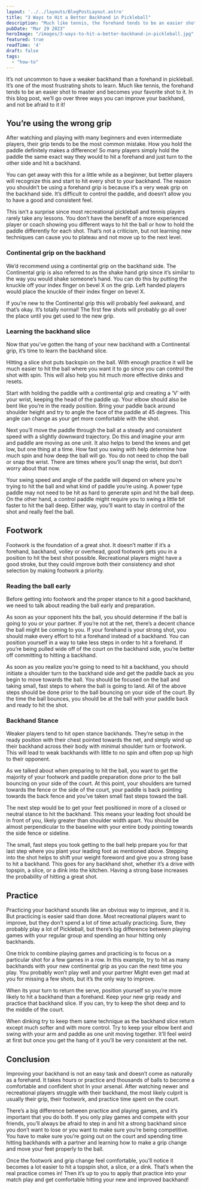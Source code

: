 ```yaml
---
layout: '../../layouts/BlogPostLayout.astro'
title: "3 Ways to Hit a Better Backhand in Pickleball"
description: "Much like tennis, the forehand tends to be an easier shot to master and becomes your favorite shot to it. In this blog post, we’ll go over three ways you can improve your backhand, and not be afraid to it!"
pubDate: "Mar 29 2023"
heroImage: "/images/3-ways-to-hit-a-better-backhand-in-pickleball.jpg"
featured: true
readTime: '4'
draft: false
tags: 
  - "how-to"
---
```


It’s not uncommon to have a weaker backhand than a forehand in pickleball. It’s one of the most frustrating shots to learn. Much like tennis, the forehand tends to be an easier shot to master and becomes your favorite shot to it. In this blog post, we’ll go over three ways you can improve your backhand, and not be afraid to it it!

## You’re using the wrong grip

After watching and playing with many beginners and even intermediate players, their grip tends to be the most common mistake. How you hold the paddle definitely makes a difference! So many players simply hold the paddle the same exact way they would to hit a forehand and just turn to the other side and hit a backhand. 

You can get away with this for a little while as a beginner, but better players will recognize this and start to hit every shot to your backhand. The reason you shouldn’t be using a forehand grip is because it’s a very weak grip on the backhand side. It’s difficult to control the paddle, and doesn’t allow you to have a good and consistent feel. 

This isn’t a surprise since most recreational pickleball and tennis players rarely take any lessons. You don’t have the benefit of a more experienced player or coach showing you different ways to hit the ball or how to hold the paddle differently for each shot. That’s not a criticism, but not learning new techniques can cause you to plateau and not move up to the next level.


### Continental grip on the backhand
We’d recommend using a continental grip on the backhand side. The Continental grip is also referred to as the shake hand grip since it’s similar to the way you would shake someone’s hand. You can do this by putting the knuckle off your index finger on bevel X on the grip. Left handed players would place the knuckle of their index finger on bevel X. 

If you’re new to the Continental grip this will probably feel awkward, and that’s okay. It’s totally normal! The first few shots will probably go all over the place until you get used to the new grip.


### Learning the backhand slice 
Now that you’ve gotten the hang of your new backhand with a Continental grip, it’s time to learn the backhand slice. 

Hitting a slice shot puts backspin on the ball. With enough practice it will be much easier to hit the ball where you want it to go since you can control the shot with spin. This will also help you hit much more effective dinks and resets. 

Start with holding the paddle with a continental grip and creating a ‘V’ with your wrist, keeping the head of the paddle up. Your elbow should also be bent like you’re in the  ready position. Bring your paddle back around shoulder height and try to angle the face of the paddle at 45 degrees. This angle can change as your get more comfortable with the shot. 

Next you’ll move the paddle through the ball at a steady and consistent speed with a slightly downward trajectory. Do this and imagine your arm and paddle are moving as one unit. It also helps to bend the knees and get low, but one thing at a time.  How fast you swing with help determine how much spin and how deep the ball will go. You do not need to chop the ball or snap the wrist. There are times where you’ll snap the wrist, but don’t worry about that now. 

Your swing speed and angle of the paddle will depend on where you’re trying to hit the ball and what kind of paddle you’re using. A power type paddle may not need to be hit as hard to generate spin and hit the ball deep. On the other hand, a control paddle might require you to swing a little bit faster to hit the ball deep. Either way, you’ll want to stay in control of the shot and really feel the ball.

## Footwork

Footwork is the foundation of a great shot. It doesn’t matter if it’s a forehand, backhand, volley or overhead, good footwork gets you in a position to hit the best shot possible. Recreational players might have a good stroke, but they could improve both their consistency and shot selection by making footwork a priority. 

### Reading the ball early
Before getting into footwork and the proper stance to hit a good backhand, we need to talk about reading the ball early and preparation. 

As soon as your opponent hits the ball, you should determine if the ball is going to you or your partner. If you’re not at the net, there’s a decent chance the ball might be coming to you. If your forehand is your strong shot, you should make every effort to hit a forehand instead of a backhand. You can position yourself in a way to take less steps in order to hit a forehand. If you’re being pulled wide off of the court on the backhand side, you’re better off committing to hitting a backhand.

As soon as you realize you’re going to need to hit a backhand, you should initiate a shoulder turn to the backhand side and get the paddle back as you begin to move towards the ball. You should be focused on the ball and taking small, fast steps to where the ball is going to land. All of the above steps should be done prior to the ball bouncing on your side of the court. By the time the ball bounces, you should be at the ball with your paddle back and ready to hit the shot.

### Backhand Stance 
Weaker players tend to hit open stance backhands. They’re setup in the ready position with their chest pointed towards the net, and simply wind up their backhand across their body with minimal shoulder turn or footwork. This will lead to weak backhands with little to no spin and often pop up high to their opponent. 

As we talked about when preparing to hit the ball, you want to get the majority of your footwork and paddle preparation done prior to the ball bouncing on your side of the court. At this point, your shoulders are turned towards the fence or the side of the court, your paddle is back pointing towards the back fence and you’ve taken small fast steps toward the ball. 

The next step would be to get your feet positioned in more of a closed or neutral stance to hit the backhand. This means your leading foot should be in front of you, likely greater than shoulder width apart. You should be almost perpendicular to the baseline with your entire body pointing towards the side fence or sideline. 

The small, fast steps you took getting to the ball help prepare you for that last step where you plant your leading foot as mentioned above. Stepping into the shot helps to shift your weight foreword and give you a strong base to hit a backhand. This goes for any backhand shot, whether it’s a drive with topspin, a slice, or a dink into the kitchen. Having a strong base increases the probability of hitting a great shot.

## Practice
Practicing your backhand sounds like an obvious way to improve, and it is. But practicing is easier said than done. Most recreational players want to improve, but they don’t spend a lot of time actually practicing. Sure, they probably play a lot of Pickleball, but there’s big difference between playing games with your regular group and spending an hour hitting only backhands. 

One trick to combine playing games and practicing is to focus on a particular shot for a few games in a row. In this example, try to hit as many backhands with your new continental grip as you can the next time you play. You probably won’t play well and your partner Might even get mad at you for missing a few shots, but it’s the only way to improve. 

When its your turn to return the serve, position yourself so you’re more likely to hit a backhand than a forehand. Keep your new grip ready and practice that backhand slice. If you can, try to keep the shot deep and to the middle of the court. 

When dinking try to keep them same technique as the backhand slice return except much softer and with more control. Try to keep your elbow bent and swing with your arm and paddle as one unit moving together. It’ll feel weird at first but once you get the hang of it you’ll be very consistent at the net.

## Conclusion

Improving your backhand is not an easy task and doesn’t come as naturally as a forehand. It takes hours or practice and thousands of balls to become a comfortable and confident shot In your arsenal. After watching newer and recreational players struggle with their backhand, the most likely culprit is usually their grip, their footwork, and practice time spent on the court. 

There’s a big difference between practice and playing games, and it’s important that you do both. If you only play games and compete with your friends, you’ll always be afraid to step in and hit a strong backhand since you don’t want to lose or you want to make sure you’re being competitive. You have to make sure you’re going out on the court and spending time hitting backhands with a partner and learning how to make a grip change and move your feet properly to the ball. 

Once the footwork and grip change feel comfortable, you’ll notice it becomes a lot easier to hit a topspin shot, a slice, or a dink. That’s when the real practice comes in! Then it’s up to you to apply that practice into your match play and get comfortable hitting your new and improved backhand!
